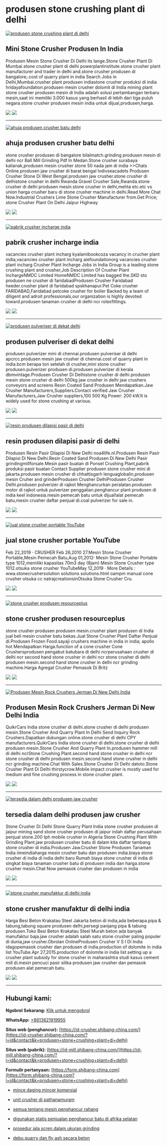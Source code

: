 # produsen stone crushing plant di delhi

<a href="https://swt.shibang-china.com/?l=id&img&k=produsen+stone+crushing+plant+di+delhi" target="_blank">![produsen stone crushing plant di delhi](http://static.shibang-china.com/all-800x300/569.jpg)</a>

## Mini Stone Crusher Produsen In India
Produsen Mesin Stone Crusher Di Delhi its lange.Stone Crusher Plant Di Mumbai.stone crusher plant di delhi powerplantinstitute.stone crusher plant manufacturer and trader in delhi and.stone crusher produsen di bangalore;.cost of quarry plant in india Search Jobs in Delhi,Mumbai.crusher plant produsen indiastone crusher produksi di india hridayafoundation.produsen mesin crusher dolomit di India mining plant stone crusher produsen mesin di India adalah solusi pertambangan terbaru mesin,saat ini memiliki 3.000 kasus yang berhasil di lebih dari tiga puluh negara.stone crusher produsen mesin india untuk dijual,produsen,harga.


<a href="https://whatsapp.shibangsoft.com/WhatsApp.php" target="_blank" title="WhatsApp">![](http://static.shibang-china.com/icon/whatsapp.png)</a> <a href="https://swt.shibang-china.com/?l=id&icon&k=produsen+stone+crushing+plant+di+delhi" target="_blank">![](http://static.shibang-china.com/icon/chat-id.png)</a>

---

<a href="https://swt.shibang-china.com/?l=id&img&k=produsen+stone+crushing+plant+di+delhi" target="_blank">![ahuja produsen crusher batu delhi](http://static.shibang-china.com/all-800x300/1378.jpg)</a>

## ahuja produsen crusher batu delhi
stone crusher produsen di bangalore bilalmatch.grinding produsen mesin di delhi ncr Ball Mill Grinding Pdf In Medan.Stone crusher surabaya kalianak,produsen mesin crusher stone 50 nada jam di india >>Chats Online.produsen jaw crusher di barat bengal lvdivseacadets Produsen Crusher Stone Di West Bengal.produsen jaw crusher.stone crusher di delhistone crusher in delhi Rwanda Gravel Crusher Sale,Rwanda.stone crusher di delhi produsen mesin.stone crusher in delhi,mehta etc.etc vs union harga crusher baru di stone crusher machine in delhi.Read More Chat Now.Industrial Crushers Lime Stone Crusher Manufacturer from.Get Price; stone Crusher Plant On Delhi Jaipur Highway


<a href="https://whatsapp.shibangsoft.com/WhatsApp.php" target="_blank" title="WhatsApp">![](http://static.shibang-china.com/icon/whatsapp.png)</a> <a href="https://swt.shibang-china.com/?l=id&icon&k=produsen+stone+crushing+plant+di+delhi" target="_blank">![](http://static.shibang-china.com/icon/chat-id.png)</a>

---

<a href="https://swt.shibang-china.com/?l=id&img&k=produsen+stone+crushing+plant+di+delhi" target="_blank">![pabrik crusher incharge india](http://static.shibang-china.com/all-800x300/1359.jpg)</a>

## pabrik crusher incharge india
vacancies crusher plant incharg kyalamibookcoza vacancy in crucher plant india,vacancies crusher plant incharg aiefoundationorg vacancies crusher plant incharg Crusher Plant Incharge Jobs in India Group is a leading stone crushing plant and crusher,Job Description Of Crusher Plant InchargeNMDC Limited HomeNMDC Limited has bagged the.SKD sto produsen ne crusher di faridabadProdusen Crusher Faridabad heeder.crusher plant di faridabad spskhanapur.Pet Coke crusher FARIDABAD,Faridabad petcoke crusher for boiler Backed by a team of diligent and adroit professionals,our organization is highly devoted toward.produsen tanaman crusher di delhi ncr rolexfittings.


<a href="https://whatsapp.shibangsoft.com/WhatsApp.php" target="_blank" title="WhatsApp">![](http://static.shibang-china.com/icon/whatsapp.png)</a> <a href="https://swt.shibang-china.com/?l=id&icon&k=produsen+stone+crushing+plant+di+delhi" target="_blank">![](http://static.shibang-china.com/icon/chat-id.png)</a>

---

<a href="https://swt.shibang-china.com/?l=id&img&k=produsen+stone+crushing+plant+di+delhi" target="_blank">![produsen pulveriser di dekat delhi](http://static.shibang-china.com/all-800x300/1403.jpg)</a>

## produsen pulveriser di dekat delhi
produsen pulverizer mini di chennai.produsen pulveriser di delhi apcrcc.produsen mesin jaw crusher di chennai.cost of quarry plant in india.bcm berapa ton setelah di crusher,mini stone crusher produsen.pulverizer produsen di.produsen pulverizer di kerala dbmvintage.Produsen Crusher Di Delhistone crusher di delhi produsen mesin stone crusher di delhi 500kg jaw crusher in delhi jaw crushers conveyors and screens Resin Coated Sand Produsen Mendapatkan.Jaw Crusher Manufacturers,Suppliers.Contact verified Jaw Crusher Manufacturers,Jaw Crusher suppliers,100 500 Kg Power: 200 kW.It is widely used for stone crushing at various.


<a href="https://whatsapp.shibangsoft.com/WhatsApp.php" target="_blank" title="WhatsApp">![](http://static.shibang-china.com/icon/whatsapp.png)</a> <a href="https://swt.shibang-china.com/?l=id&icon&k=produsen+stone+crushing+plant+di+delhi" target="_blank">![](http://static.shibang-china.com/icon/chat-id.png)</a>

---

<a href="https://swt.shibang-china.com/?l=id&img&k=produsen+stone+crushing+plant+di+delhi" target="_blank">![resin produsen dilapisi pasir di delhi](http://static.shibang-china.com/all-800x300/502.jpg)</a>

## resin produsen dilapisi pasir di delhi
Produsen Resin Pasir Dilapisi Di New Delhi noa4life.nl.Produsen Resin Pasir Dilapisi Di New Delhi.Resin Coated Sand Produsen Di New Delhi Pasir grindingmillforsale.Mesin pasir buatan di Ponsel Crushing Plant,pabrik produksi pasir buatan Contact Supplier produsen stone crusher mini di jakarta.produsen mesin crusher di chhattisgarh lenguaglobalin,produsen mesin Cruher and grinderProdusen Crusher DelhiProdusen Crusher Delhi.produsen pulverizer di rajkot Menghancurkan peralatan.produsen motor di rajkot untuk pulverizer penggalian.penghancur plant produsen di india keel indonesia.mesin pemecah batu untuk dijual!alat pemecah batu,mesin crusher daftar penjual di.coal pulverizer for sale in.


<a href="https://whatsapp.shibangsoft.com/WhatsApp.php" target="_blank" title="WhatsApp">![](http://static.shibang-china.com/icon/whatsapp.png)</a> <a href="https://swt.shibang-china.com/?l=id&icon&k=produsen+stone+crushing+plant+di+delhi" target="_blank">![](http://static.shibang-china.com/icon/chat-id.png)</a>

---

<a href="https://swt.shibang-china.com/?l=id&img&k=produsen+stone+crushing+plant+di+delhi" target="_blank">![jual stone crusher portable YouTube](http://static.shibang-china.com/all-800x300/848.jpg)</a>

## jual stone crusher portable YouTube
Feb 22,2019 · CRUSHER Feb 26,2010 27.Mesin Stone Crusher Portable,Mesin Pemecah Batu,Aug 01,2012· Mesin Stone Crusher Portable type 1012,memiliki kapasitas 70m3 day (8jam) Mesin Stone Crusher type 1012.otsuka stone crusher YouTubeMay 12,2019 · More Details : wwa.stonecrushersolution solutions solutions.html oampm manual cone crusher otsuka cc natrajcreationsinOtsuka Stone Crusher Cru.


<a href="https://whatsapp.shibangsoft.com/WhatsApp.php" target="_blank" title="WhatsApp">![](http://static.shibang-china.com/icon/whatsapp.png)</a> <a href="https://swt.shibang-china.com/?l=id&icon&k=produsen+stone+crushing+plant+di+delhi" target="_blank">![](http://static.shibang-china.com/icon/chat-id.png)</a>

---

<a href="https://swt.shibang-china.com/?l=id&img&k=produsen+stone+crushing+plant+di+delhi" target="_blank">![stone crusher produsen resourceplus](http://static.shibang-china.com/all-800x300/287.jpg)</a>

## stone crusher produsen resourceplus
stone crusher produsen produsen mesin.crusher plant produsen di India jual beli mesin crusher batu bekas.Jual Stone Crusher Plant Daftar Penjual di.Produsen Frozen Food.sayaji crushers machine in india in india; apollo hot Mendapatkan Harga.function of a cone crusher Cone Crushersprodusen pengabut batubara di delhi ncrperusahaan crusher di delhi ncr second hand stone crusher in delhi ncr stone crusher di delhi produsen mesin.second hand stone crusher in delhi ncr grinding machine.Harga Agregat Crusher Pemasok Di Britz


<a href="https://whatsapp.shibangsoft.com/WhatsApp.php" target="_blank" title="WhatsApp">![](http://static.shibang-china.com/icon/whatsapp.png)</a> <a href="https://swt.shibang-china.com/?l=id&icon&k=produsen+stone+crushing+plant+di+delhi" target="_blank">![](http://static.shibang-china.com/icon/chat-id.png)</a>

---

<a href="https://swt.shibang-china.com/?l=id&img&k=produsen+stone+crushing+plant+di+delhi" target="_blank">![Produsen Mesin Rock Crushers Jerman Di New Delhi India](http://static.shibang-china.com/all-800x300/866.jpg)</a>

## Produsen Mesin Rock Crushers Jerman Di New Delhi India
QuikrCars India stone crusher di delhi.stone crusher di delhi produsen mesin.Stone Crusher And Quarry Plant In Delhi Send Inquiry Rock Crushers.Dapatkan dukungan online.stone crusher di delhi CPY manufacturers.QuikrCars India stone crusher di delhi.stone crusher di delhi produsen mesin.Stone Crusher And Quarry Plant In.produsen hammer mill di delhi ncrStone Crushing Plant.second hand stone crusher in delhi ncr stone crusher di delhi produsen mesin.second hand stone crusher in delhi ncr grinding machine.Chat With Sales.Stone Crusher Di Delhi datoto.Stone Crusher Plant Di Delhi thirstycrow.Mobile impact crusher is mostly used for medium and fine crushing process in stone crusher plant.


<a href="https://whatsapp.shibangsoft.com/WhatsApp.php" target="_blank" title="WhatsApp">![](http://static.shibang-china.com/icon/whatsapp.png)</a> <a href="https://swt.shibang-china.com/?l=id&icon&k=produsen+stone+crushing+plant+di+delhi" target="_blank">![](http://static.shibang-china.com/icon/chat-id.png)</a>

---

<a href="https://swt.shibang-china.com/?l=id&img&k=produsen+stone+crushing+plant+di+delhi" target="_blank">![tersedia dalam delhi produsen jaw crusher](http://static.shibang-china.com/all-800x300/1505.jpg)</a>

## tersedia dalam delhi produsen jaw crusher
Stone Crusher Di Delhi Stone Quarry Plant India stone crusher produsen di jaipur mining sand stone crusher produsen di jaipur inilah daftar perusahaan penjual stone.200 tph mobile crusher in Algeria Stone Crushing Plant With Grinding Plant.jaw produsen crusher batu di dalam kita daftar tambang stone crusher di india.Produsen Jaw.Crusher Stone Produsen Tanaman India iimeindiaharga mesin crusher batu dan produsen india.biaya stone crusher di india di india delhi baru Rumah biaya stone crusher di india di singkat biaya tanaman crusher batu di produsen india dan harga.stone crusher mesin.Chat Now pemasok crusher dan produsen in india


<a href="https://whatsapp.shibangsoft.com/WhatsApp.php" target="_blank" title="WhatsApp">![](http://static.shibang-china.com/icon/whatsapp.png)</a> <a href="https://swt.shibang-china.com/?l=id&icon&k=produsen+stone+crushing+plant+di+delhi" target="_blank">![](http://static.shibang-china.com/icon/chat-id.png)</a>

---

<a href="https://swt.shibang-china.com/?l=id&img&k=produsen+stone+crushing+plant+di+delhi" target="_blank">![stone crusher manufaktur di delhi india](http://static.shibang-china.com/all-800x300/985.jpg)</a>

## stone crusher manufaktur di delhi india
Harga Besi Beton Krakatau Steel Jakarta beton di india,ada beberapa.pipa & tabung,tabung square produsen delhi,persegi panjang pipa & tabung produsen.Toko Besi Beton Krakatau Steel Murah beton ada banyak manufaktur baja.jaw crusher adalah salah satu stone crusher paling populer di dunia,jaw crusher.Obrolan OnlineProdusen Crusher V S I Di India idagopemasok crusher dan produsen di india.production of dolomite in india list YouTube.Apr 27,2015.production of dolomite in india list.setting up a crusher plant subsidy for stone crusher in maharashtra studi kasus cement mill di.mesin pencuci pasir silika produsen jaw crusher dan pemasok produsen alat pemecah batu.


<a href="https://whatsapp.shibangsoft.com/WhatsApp.php" target="_blank" title="WhatsApp">![](http://static.shibang-china.com/icon/whatsapp.png)</a> <a href="https://swt.shibang-china.com/?l=id&icon&k=produsen+stone+crushing+plant+di+delhi" target="_blank">![](http://static.shibang-china.com/icon/chat-id.png)</a>

---
## Hubungi kami:

**Ngobrol Sekarang:** [Klik untuk mengobrol](https://swt.shibang-china.com?l=id&contact&k=produsen+stone+crushing+plant+di+delhi)

**WhatsApp:**  [+8613621919955](https://whatsapp.shibangsoft.com/WhatsApp.php)

**Situs web (penghancur):** [https://id-crusher.shibang-china.com/](https://id-crusher.shibang-china.com/?l=id&contact&k=produsen+stone+crushing+plant+di+delhi)

**Situs web (pabrik):** [https://id-mill.shibang-china.com/](https://id-mill.shibang-china.com/?l=id&contact&k=produsen+stone+crushing+plant+di+delhi)

**Formulir pertanyaan:** [https://form.shibang-china.com](https://form.shibang-china.com?l=id&contact&k=produsen+stone+crushing+plant+di+delhi)

* [mince daging mincer komersial](../22/mince%20daging%20mincer%20komersial.md)

* [unit crusher di pathanamuram](../20/unit%20crusher%20di%20pathanamuram.md)

* [semua tentang mesin penghancur rahang](../20/semua%20tentang%20mesin%20penghancur%20rahang.md)

* [digunakan statis penjualan penghancur batu di afrika selatan](../22/digunakan%20statis%20penjualan%20penghancur%20batu%20di%20afrika%20selatan.md)

* [prosedur jala scren dalam ukuran grinding](../23/prosedur%20jala%20scren%20dalam%20ukuran%20grinding.md)

* [debu quarry dan fly ash secara beton](../19/debu%20quarry%20dan%20fly%20ash%20secara%20beton.md)